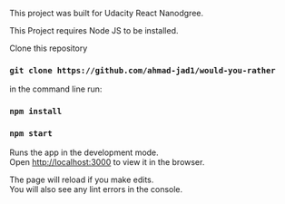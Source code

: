 This project was built for Udacity React Nanodgree.

This Project requires Node JS to be installed.


Clone this repository

### `git clone https://github.com/ahmad-jad1/would-you-rather`

in the command line run:

### `npm install`

### `npm start`


Runs the app in the development mode.<br>
Open [http://localhost:3000](http://localhost:3000) to view it in the browser.

The page will reload if you make edits.<br>
You will also see any lint errors in the console.


